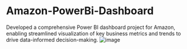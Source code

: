 
# Amazon-PowerBi-Dashboard
Developed a comprehensive Power BI dashboard project for Amazon, enabling streamlined visualization of key business metrics and trends to drive data-informed decision-making.
![image](https://github.com/jayesh7007/Amazon-PowerBi-Dashboard/assets/97144642/7e963d72-af77-4d43-8832-ac67d2284b29)

